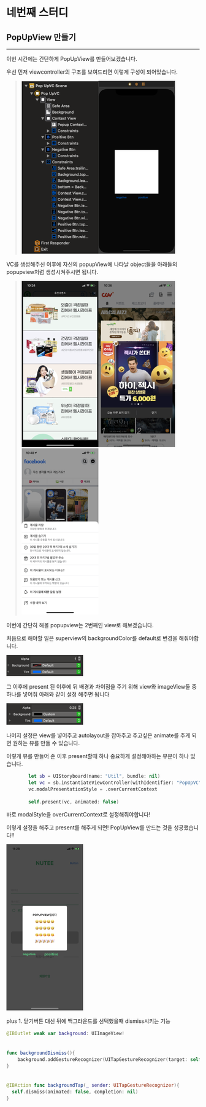 # 네번째 스터디

## PopUpView 만들기

----

이번 시간에는 간단하게 PopUpView를 만들어보겠습니다.

우선 먼저 viewcontroller의 구조를 보여드리면 이렇게 구성이 되어있습니다.

>  <img src="img/01.png" width="200"><img src="img/02.png" width="200">

VC를 생성해주신 이후에 자신의 popupView에 나타날 object들을 아래들의 popupview처럼 생성시켜주시면 됩니다.

> <img src="img/03.PNG" width="200"><img src="img/04.PNG" width="200"><img src="img/05.PNG" width="200">

이번에 간단히 해볼 popupview는 2번째인 view로 해보겠습니다.

처음으로 해야할 일은 superview의 backgroundColor를 default로 변경을 해줘야합니다.

<img src="img/06.png" width="200">

그 이후에 present 된 이후에 뒤 배경과 차이점을 주기 위해 view와 imageView둘 중 하나를 넣어줘 아래와 같이 설정 해주면 됩니다

<img src="img/07.png" width="200">

나머지 설정은 view를 넣어주고 autolayout을 잡아주고 주고싶은 animate를 주게 되면 원하는 뷰를 만들 수 있습니다.

이렇게 뷰를 만들어 준 이후 present할때 하나 중요하게 설정해야하는 부분이 하나 있습니다.

~~~swift
        let sb = UIStoryboard(name: "Util", bundle: nil)
        let vc = sb.instantiateViewController(withIdentifier: "PopUpVC") as! PopUpVC
        vc.modalPresentationStyle = .overCurrentContext
        
        self.present(vc, animated: false)
~~~

바로 modalStyle을 overCurrentContext로 설정해줘야합니다!

이렇게 설정을 해주고 present를 해주게 되면! PopUpView를 만드는 것을 성공했습니다!!

<img src="img/08.PNG" width="200">



plus 1. 닫기버튼 대신 뒤에 백그라운드를 선택했을때 dismiss시키는 기능

~~~swift
@IBOutlet weak var background: UIImageView!


func backgroundDismiss(){
	background.addGestureRecognizer(UITapGestureRecognizer(target: self, action:Selector(("backgroundTap:"))))
}


@IBAction func backgroundTap(_ sender: UITapGestureRecognizer){
  self.dismiss(animated: false, completion: nil)
}

~~~

